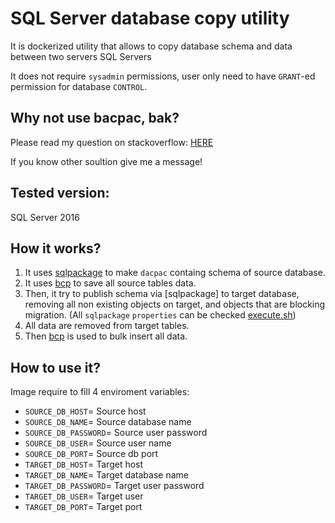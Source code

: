 # SQL Server database copy utility

It is dockerized utility that allows to copy database schema and data between two servers SQL Servers

It does not require `sysadmin` permissions, user only need to have `GRANT`-ed permission for database `CONTROL`.

## Why not use bacpac, bak? 

Please read my question on stackoverflow: [HERE]([https://link](https://stackoverflow.com/questions/62877740/copy-content-of-sql-server-2016-db))

If you know other soultion give me a message!

## Tested version:

SQL Server 2016

## How it works?

 1. It uses [sqlpackage](https://docs.microsoft.com/en-us/sql/tools/sqlpackage?view=sql-server-ver15) to make `dacpac` containg schema of source database.
 2. It uses [bcp](https://docs.microsoft.com/en-us/sql/tools/bcp-utility?view=sql-server-ver15) to save all source tables data.
 3. Then, it try to publish schema via [sqlpackage] to target database, removing all non existing objects on target, and objects that are blocking migration. (All `sqlpackage` `properties` can be checked [execute.sh](execute.sh))
 4. All data are removed from target tables.
 5. Then [bcp](https://docs.microsoft.com/en-us/sql/tools/bcp-utility?view=sql-server-ver15) is used to bulk insert all data.

## How to use it?

Image require to fill 4 enviroment variables:
 - `SOURCE_DB_HOST`= Source host
 - `SOURCE_DB_NAME`= Source database name
 - `SOURCE_DB_PASSWORD`= Source user password
 - `SOURCE_DB_USER`= Source user name
 - `SOURCE_DB_PORT`= Source db port
 - `TARGET_DB_HOST`= Target host
 - `TARGET_DB_NAME`= Target database name
 - `TARGET_DB_PASSWORD`= Target user password
 - `TARGET_DB_USER`= Target user
 - `TARGET_DB_PORT`= Target port
